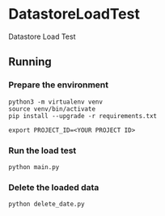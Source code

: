 # DatastoreLoadTest
Datastore Load Test

## Running

### Prepare the environment
```
python3 -m virtualenv venv
source venv/bin/activate
pip install --upgrade -r requirements.txt

export PROJECT_ID=<YOUR PROJECT ID>
```

### Run the load test
```
python main.py
```

### Delete the loaded data
```
python delete_date.py
```